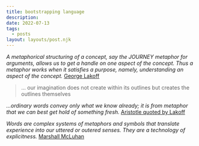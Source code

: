 ```yaml
---
title: bootstrapping language
description: 
date: 2022-07-13
tags:
  - posts
layout: layouts/post.njk
---
```


_A metaphorical structuring of a concept, say the JOURNEY metaphor for arguments, allows us to get a handle on one aspect of the concept. Thus a metaphor works when it satisfies a purpose, namely, understanding an aspect of the concept._ [George Lakoff](https://en.wikipedia.org/wiki/Metaphors_We_Live_By)


> ... our imagination does not create within its outlines but creates the outlines themselves


_...ordinary words convey only what we know already; it is from metaphor that we can best get hold of something fresh._ [Aristotle quoted by Lakoff](https://en.wikipedia.org/wiki/Metaphors_We_Live_By)


_Words are complex systems of metaphors and symbols that translate experience into our uttered or outered senses. They are a technology of explicitness._ [Marshall McLuhan](https://en.wikipedia.org/wiki/Understanding_Media)

